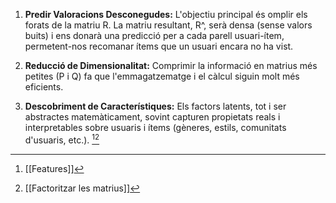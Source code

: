 1. **Predir Valoracions Desconegudes:** L'objectiu principal és omplir els forats de la matriu R. La matriu resultant, R^, serà densa (sense valors buits) i ens donarà una predicció per a cada parell usuari-ítem, permetent-nos recomanar ítems que un usuari encara no ha vist.

2. **Reducció de Dimensionalitat:** Comprimir la informació en matrius més petites (P i Q) fa que l'emmagatzematge i el càlcul siguin molt més eficients.

3. **Descobriment de Característiques:** Els factors latents, tot i ser abstractes matemàticament, sovint capturen propietats reals i interpretables sobre usuaris i ítems (gèneres, estils, comunitats d'usuaris, etc.).
[^1][^2]

[^1]: [[Features]]

[^2]: [[Factoritzar les matrius]]
